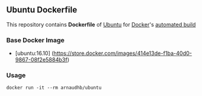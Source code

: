 ## Ubuntu Dockerfile


This repository contains **Dockerfile** of [Ubuntu](http://www.ubuntu.com/) for [Docker](https://www.docker.com/)'s [automated build](https://store.docker.com/community/images/arnaudhb/ubuntu)


### Base Docker Image

* [ubuntu:16.10] (https://store.docker.com/images/414e13de-f1ba-40d0-9867-08f2e5884b3f)


### Usage

    docker run -it --rm arnaudhb/ubuntu
